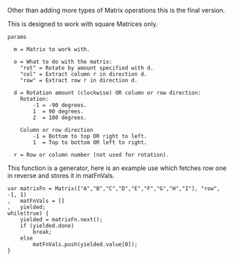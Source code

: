 Other than adding more types of Matrix operations this is the final version.

This is designed to work with square Matrices only.

	params

	  m = Matrix to work with.

	  o = What to do with the matrix:
		"rot" = Rotate by amount specified with d.
		"col" = Extract column r in direction d.
		"row" = Extract row r in direction d.

	  d = Rotation amount (clockwise) OR column or row direction:
		Rotation:
			-1 = -90 degrees.
			1  = 90 degrees.
			2  = 180 degrees.

		Column or row direction
			-1 = Bottom to top OR right to left.
			1  = Top to bottom OR left to right.

	  r = Row or column number (not used for rotation).


This function is a generator, here is an example use which fetches row one in reverse and stores it in matFnVals.

	var matrixFn = Matrix(["A","B","C","D","E","F","G","H","I"], "row", -1, 1)
	,   matFnVals = []
	,   yielded;
	while(true) {
		yielded = matrixFn.next();
		if (yielded.done)
			break;
		else
			matFnVals.push(yielded.value[0]);
	}
